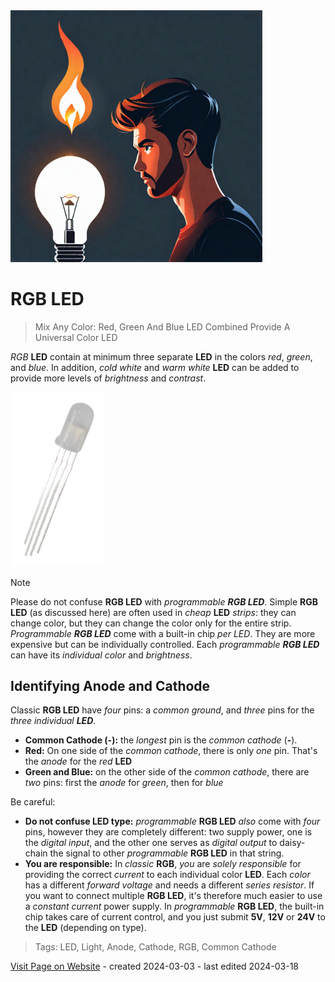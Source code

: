 <img src="/assets/images/light.png" width="80%" height="80%" />
 
# RGB LED

> Mix Any Color: Red, Green And Blue LED Combined Provide A Universal Color LED


*RGB* **LED** contain at minimum three separate **LED** in the colors *red*, *green*, and *blue*. In addition, *cold white* and *warm white* **LED** can be added to provide more levels of *brightness* and *contrast*.

<img src="images/rgbled_t.png" width="30%" height="30%" />

> [!NOTE]
> Please do not confuse **RGB LED** with *programmable **RGB LED***. Simple **RGB LED** (as discussed here) are often used in *cheap* **LED** *strips*: they can change color, but they can change the color only for the entire strip.   
> *Programmable **RGB LED*** come with a built-in chip *per LED*. They are more expensive but can be individually controlled. Each *programmable **RGB LED*** can have its *individual color* and *brightness*.

## Identifying Anode and Cathode

Classic **RGB LED** have *four* pins: a *common ground*, and *three* pins for the *three individual **LED***.

* **Common Cathode (-):** the *longest* pin is the *common cathode* (**-**).
* **Red:** On one side of the *common cathode*, there is only *one* pin. That's the *anode* for the *red* **LED**
* **Green and Blue:** on the other side of the *common cathode*, there are *two* pins: first the *anode* for *green*, then for *blue*



Be careful:

* **Do not confuse LED type:** *programmable* **RGB LED** *also* come with *four* pins, however they are completely different: two supply power, one is the *digital input*, and the other one serves as *digital output* to daisy-chain the signal to other *programmable* **RGB LED** in that string.
* **You are responsible:** In *classic* **RGB**, *you* are *solely responsible* for providing the correct *current* to each individual color **LED**. Each *color* has a different *forward voltage* and needs a different *series resistor*. If you want to connect multiple **RGB LED**, it's therefore much easier to use a *constant current* power supply. In *programmable* **RGB LED**, the built-in chip takes care of current control, and you just submit **5V**, **12V** or **24V** to the **LED** (depending on type).



> Tags: LED, Light, Anode, Cathode, RGB, Common Cathode

[Visit Page on Website](https://done.land/components/light/led/rgb?698156031318243445) - created 2024-03-03 - last edited 2024-03-18
